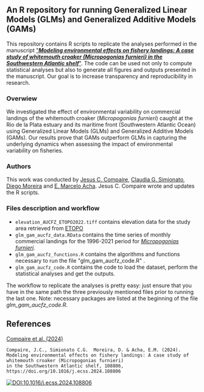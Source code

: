 ## An R repository for running Generalized Linear Models (GLMs) and Generalized Additive Models (GAMs)

This repository contains R scripts to replicate the analyses performed in the manuscript 
["***Modeling environmental effects on fishery landings: A case study of whitemouth croaker (_Micropogonias furnieri_) in the Southwestern
Atlantic shelf***"](https://doi.org/10.1016/j.ecss.2024.108806). The code can be used not only to compute statistical analyses but also to generate all figures and outputs presented in the manuscript. Our goal is to increase transparency and reproducibility in research.

### Overwiew
We investigated the effect of environmental variability on commercial landings of the whitemouth croaker (_Micropogonias furnieri_) caught at the Rio de la Plata estuary and its maritime front (Southwestern Atlantic Ocean) using Generalized Linear Models (GLMs) and Generalized Additive Models (GAMs). Our results prove that GAMs outperform GLMs in capturing the underlying dynamics when assessing the impact of environmental variability on fisheries.

### Authors
This work was conducted by [Jesus C. Compaire](https://www.researchgate.net/profile/Jesus-Compaire), [Claudia G. Simionato](https://www.researchgate.net/profile/Claudia-Simionato), [Diego Moreira](https://www.researchgate.net/profile/Diego-Moreira-3) and [E. Marcelo Acha](https://www.researchgate.net/profile/Marcelo-Acha). Jesus C. Compaire wrote and updates the R scripts.

### Files description and workflow
- `elevation_AUCFZ_ETOPO2022.tiff` contains elevation data for the study area retrieved from [ETOPO](https://doi.org/10.25921/fd45-gt74) 
- `glm_gam_aucfz_data.RData` contains the time series of monthly commercial landings for the 1996-2021 period for [*Micropogonias furnieri*](https://www.fishbase.se/summary/Micropogonias-furnieri.html).
- `glm_gam_aucfz_functions.R` contains the algorithms and functions necessary to run the file "glm_gam_aucfz_code.R" .
- `glm_gam_aucfz_code.R` contains the code to load the dataset, perform the statistical analyses and get the outputs.

The workflow to replicate the analyses is pretty easy: just ensure that you have in the same path the three previously mentioned files prior to running the last one. Note: necessary packages are listed at the beginning of the file *glm_gam_aucfz_code.R*.

## References

[Compaire et al. (2024)](https://doi.org/10.1016/j.ecss.2024.108806)

```
Compaire, J.C., Simionato C.G.  Moreira, D. & Acha, E.M. (2024).
Modeling environmental effects on fishery landings: A case study of whitemouth croaker (Micropogonias furnieri)
in the Southwestern Atlantic shelf, 108806, https://doi.org/10.1016/j.ecss.2024.108806
```
[![DOI:10.1016/j.ecss.2024.108806](http://img.shields.io/badge/DOI-10.1016/j.ecss.2024.108806-b45f06.svg)](https://doi.org/10.1016/j.ecss.2024.108806)
